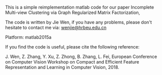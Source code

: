 This is a simple reimplementation matlab code for our paper
Incomplete Multi-view Clustering via Graph Regularized Matrix Factorization, 


The code is written by Jie Wen, 
if you have any problems, please don't hesitate to contact me via: wenjie@hrbeu.edu.cn 

Platform: matlab2015a

If you find the code is useful, please cite the following reference:

J. Wen, Z. Zhang, Y. Xu, Z. Zhong, B. Zhang, L. Fei, 
European Conference on Computer Vision Workshop on Compact and Efficient Feature Representation and Learning in Computer Vision, 2018.
